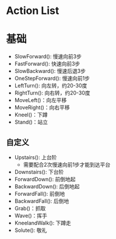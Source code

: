 # Action List

# 基础

- SlowForward(): 慢速向前3步
- FastForward(): 快速向前3步
- SlowBackward(): 慢速后退3步
- OneStepForward(): 慢速向前1步
- LeftTurn(): 向左转，约20-30度
- RightTurn(): 向右转，约20-30度
- MoveLeft()：向左平移
- MoveRight()：向右平移
- Kneel()：下蹲
- Stand()：站立

## 自定义

- Upstairs(): 上台阶
  - 需要配合2次慢速向前1步才能到达平台
- Downstairs(): 下台阶
- ForwardDown(): 前倒地起
- BackwardDown(): 后倒地起
- ForwardFall(): 前倒地
- BackwardFall(): 后倒地
- Grab()：抓取
- Wave()：挥手
- KneelandWalk(): 下蹲走
- Solute(): 敬礼